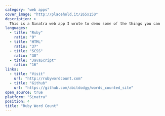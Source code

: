 ```yaml
---
category: "web apps"
cover_image: "http://placehold.it/265x150"
description: >
  This is a Sinatra web app I wrote to demo some of the things you can do with my Words Counted NLP.
languages:
  - title: "Ruby"
    ratio: "9"
  - title: "HTML"
    ratio: "37"
  - title: "SCSS"
    ratio: "38"
  - title: "JavaScript"
    ratio: "16"
links:
  - title: "Visit"
    url: "http://rubywordcount.com"
  - title: "Github"
    url: "https://github.com/abitdodgy/words_counted_site"
open_source: true
platform: "Sinatra"
position: 4
title: "Ruby Word Count"
---
```

